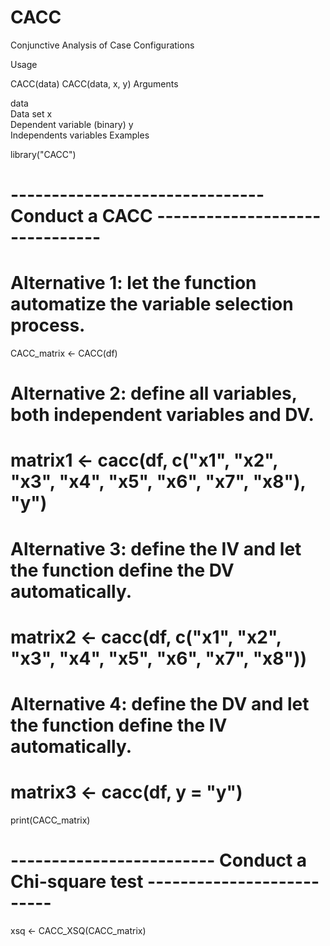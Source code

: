 # CACC
Conjunctive Analysis of Case Configurations

Usage

CACC(data)
CACC(data, x, y)
Arguments

data	
Data set
x	
Dependent variable (binary)
y	
Independents variables
Examples

library("CACC")
# ------------------------------- Conduct a CACC -------------------------------
# Alternative 1: let the function automatize the variable selection process.
CACC_matrix <- CACC(df)

# Alternative 2: define all variables, both independent variables and DV.
# matrix1 <- cacc(df, c("x1", "x2", "x3", "x4", "x5", "x6", "x7", "x8"), "y")

# Alternative 3: define the IV and let the function define the DV automatically.
# matrix2 <- cacc(df, c("x1", "x2", "x3", "x4", "x5", "x6", "x7", "x8"))

# Alternative 4: define the DV and let the function define the IV automatically.
# matrix3 <- cacc(df, y = "y")

print(CACC_matrix)

# ------------------------- Conduct a Chi-square test --------------------------
xsq <- CACC_XSQ(CACC_matrix)
